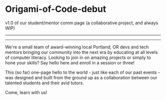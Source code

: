 # Origami-of-Code-debut
v1.0 of our student/mentor comm page (a collaborative project, and always WIP)

_________________________________________________________
_________________________________________________________

We're a small team of award-winning local Portland, OR devs and tech mentors bringing our community into the next era by educating at all levels of computer literacy. Looking to join in on amazing projects or simply to hone your skills? Say hello here and enroll in a session or three!

This (so far) one-page hello to the world - just like each of our past events - was designed and built from the ground up as a collaboration between our talented students and their avid tutors. 

Come, learn with us!
